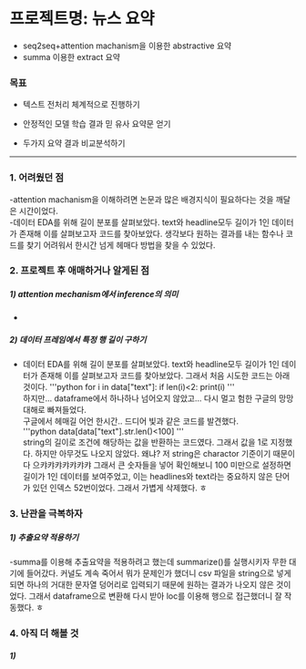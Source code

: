 # 프로젝트명: 뉴스 요약

- seq2seq+attention machanism을 이용한 abstractive 요약
- summa 이용한 extract 요약

### 목표   
- 텍스트 전처리 체계적으로 진행하기  

- 안정적인 모델 학습 결과 믿 유사 요약문 얻기 

- 두가지 요약 결과 비교분석하기 
_________________________________________________________________________________
### 1. 어려웠던 점   
-attention machanism을 이해하려면 논문과 많은 배경지식이 필요하다는 것을 깨달은 시간이었다.     
-데이터 EDA를 위해 길이 분포를 살펴보았다. text와 headline모두 길이가 1인 데이터가 존재해 이를 살펴보고자 코드를 찾아보았다. 생각보다 원하는 결과를 내는 함수나 코드를 찾기 어려워서 한시간 넘게 헤매다 방법을 찾을 수 있었다.   


### 2. 프로젝트 후 애매하거나 알게된 점
##### 1)  attention mechanism에서 inference의 의미   
-     
##### 2)  데이터 프레임에서 특정 행 길이 구하기    
- 데이터 EDA를 위해 길이 분포를 살펴보았다. text와 headline모두 길이가 1인 데이터가 존재해 이를 살펴보고자 코드를 찾아보았다. 그래서 처음 시도한 코드는 아래것이다.
'''python
for i in data["text"]:
    if len(i)<2:
        print(i)
'''   
하지만... dataframe에서 하나하나 넘어오지 않았고... 다시 멀고 험한 구글의 망망대해로 빠져들었다.   
구글에서 헤매길 어언 한시간.. 드디어 빛과 같은 코드를 발견했다.   
'''python
data[data["text"].str.len()<100]
'''    
string의 길이로 조건에 해당하는 값을 반환하는 코드였다. 그래서 값을 1로 지정했다. 하지만 아무것도 나오지 않았다. 왜냐? 저 string은 charactor 기준이기 때문이다 으캬캬캬캬캬캬캬 그래서 큰 숫자들을 넣어 확인해보니 100 미만으로 설정하면 길이가 1인 데이터를 보여주었고, 이는 headlines와 text라는 중요하지 않은 단어가 있던 인덱스 52번이었다. 그래서 가볍게 삭제했다. ㅎ   

### 3. 난관을 극복하자
##### 1) 추출요약 적용하기      
-summa를 이용해 추출요약을 적용하려고 했는데 summarize()를 실행시키자 무한 대기에 들어갔다. 커널도 계속 죽어서 뭐가 문제인가 했더니 csv 파일을 string으로 넣게 되면 하나의 거대한 문자열 덩어리로 입력되기 때문에 원하는 결과가 나오지 않은 것이었다. 그래서 dataframe으로 변환해 다시 받아 loc를 이용해 행으로 접근했더니 잘 작동했다. ㅎ   


### 4. 아직 더 해볼 것
##### 1)    


